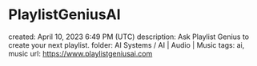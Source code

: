 # PlaylistGeniusAI

created: April 10, 2023 6:49 PM (UTC)
description: Ask Playlist Genius to create your next playlist.
folder: AI Systems / AI | Audio | Music
tags: ai, music
url: https://www.playlistgeniusai.com